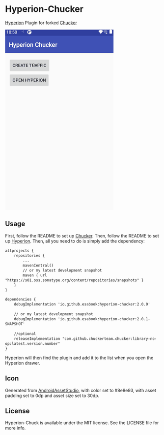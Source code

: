 # Hyperion-Chucker
[Hyperion](https://github.com/willowtreeapps/Hyperion-Android) Plugin for forked [Chucker](https://github.com/esabook/chucker)


![Overview](asset/hchuck_overview.gif)

## Usage
First, follow the README to set up [Chucker](https://github.com/esabook/chucker). Then, follow the README to set up [Hyperion](https://github.com/willowtreeapps/Hyperion-Android). Then, all you need to do is simply add the dependency:

```
allprojects {
	repositories {
		...
		mavenCentral()
		// or my latest development snapshot
		maven { url "https://s01.oss.sonatype.org/content/repositories/snapshots" }
	}
}
```


```
dependencies {
    debugImplementation 'io.github.esabook:hyperion-chucker:2.0.0'
    
    // or my latest development snapshot
    debugImplementation 'io.github.esabook:hyperion-chucker:2.0.1-SNAPSHOT'
    
    //optional
    releaseImplementation "com.github.chuckerteam.chucker:library-no-op:latest.version.number"
}
```

Hyperion will then find the plugin and add it to the list when you open the Hyperion drawer.

## Icon
Generated from [AndroidAssetStudio](http://romannurik.github.io/AndroidAssetStudio/icons-generic.html), with color set to #8e8e93, with asset padding set to 0dp and asset size set to 30dp.

## License
Hyperion-Chuck is available under the MIT license. See the LICENSE file for more info.
